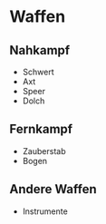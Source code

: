 # Waffen

## Nahkampf

- Schwert
- Axt
- Speer
- Dolch

## Fernkampf

- Zauberstab
- Bogen

## Andere Waffen

- Instrumente

